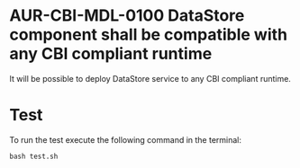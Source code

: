 # AUR-CBI-MDL-0100 DataStore component shall be compatible with any CBI compliant runtime

It will be possible to deploy DataStore service to any CBI compliant runtime.

# Test

To run the test execute the following command in the terminal:

```
bash test.sh
```
